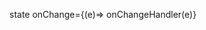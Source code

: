 <!-- Build This for Fucking DIY'ers that think they can build themselves...!!!
Doug 
Roslaine
Dale 
Susan 
Samer Najjar 
Sarah Wu
 -->



state
onChange={(e)=> onChangeHandler(e)}